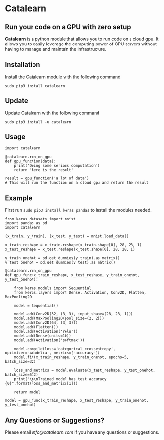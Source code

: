 # Catalearn

## Run your code on a GPU with zero setup

__Catalearn__ is a python module that allows you to run code on a cloud gpu. It allows you to easily leverage the computing power of GPU servers without having to manage and maintain the infrastructure. 

## Installation
Install the Catalearn module with the following command

`sudo pip3 install catalearn`

## Update
Update Catalearn with the following command

`sudo pip3 install -u catalearn`

## Usage
```
import catalearn

@catalearn.run_on_gpu
def gpu_function(data):
    print('Doing some serious computation')
    return 'here is the result'

result = gpu_function('a lot of data')
# This will run the function on a cloud gpu and return the result
```

## Example 
First run `sudo pip3 install keras pandas` to install the modules needed.

```
from keras.datasets import mnist
import pandas as pd
import catalearn

(x_train, y_train), (x_test, y_test) = mnist.load_data()

x_train_reshape = x_train.reshape(x_train.shape[0], 28, 28, 1)
x_test_reshape = x_test.reshape(x_test.shape[0], 28, 28, 1)

y_train_onehot = pd.get_dummies(y_train).as_matrix()
y_test_onehot = pd.get_dummies(y_test).as_matrix()

@catalearn.run_on_gpu
def gpu_func(x_train_reshape, x_test_reshape, y_train_onehot, y_test_onehot):

    from keras.models import Sequential
    from keras.layers import Dense, Activation, Conv2D, Flatten, MaxPooling2D

    model = Sequential()

    model.add(Conv2D(32, (3, 3), input_shape=(28, 28, 1)))
    model.add(MaxPooling2D(pool_size=(2, 2)))
    model.add(Conv2D(64, (3, 3)))
    model.add(Flatten())
    model.add(Activation('relu'))
    model.add(Dense(units=10))
    model.add(Activation('softmax'))

    model.compile(loss='categorical_crossentropy', optimizer='Adadelta', metrics=['accuracy'])
    model.fit(x_train_reshape, y_train_onehot, epochs=5, batch_size=32)

    loss_and_metrics = model.evaluate(x_test_reshape, y_test_onehot, batch_size=512)
    print("\n\nTrained model has test accuracy {0}".format(loss_and_metrics[1]))

    return model

model = gpu_func(x_train_reshape, x_test_reshape, y_train_onehot, y_test_onehot)
```

## Any Questions or Suggestions?
Please email _info@catalearn.com_ if you have any questions or suggestions.

